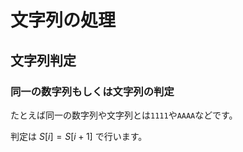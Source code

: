 # 文字列の処理

## 文字列判定

### 同一の数字列もしくは文字列の判定

たとえば同一の数字列や文字列とは```1111```や```AAAA```などです。

判定は $S[i]=S[i + 1]$ で行います。

